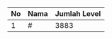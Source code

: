 | No | Nama            | Jumlah Level |
|----|-----------------|--------------|
| 1  | #    |    3883        |
